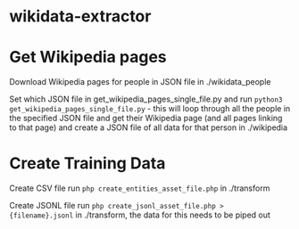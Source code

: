 # wikidata-extractor

# Get Wikipedia pages
Download Wikipedia pages for people in JSON file in ./wikidata_people

Set which JSON file in get_wikipedia_pages_single_file.py and run ```python3 get_wikipedia_pages_single_file.py``` - this will loop through all the people in the specified JSON file and get their Wikipedia page (and all pages linking to that page) and create a JSON file of all data for that person in ./wikipedia

# Create Training Data

Create CSV file run ```php create_entities_asset_file.php``` in ./transform

Create JSONL file run ```php create_jsonl_asset_file.php > {filename}.jsonl``` in ./transform, the data for this needs to be piped out